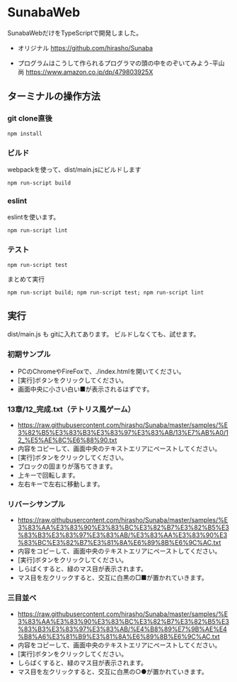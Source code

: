 SunabaWeb
======

SunabaWebだけをTypeScriptで開発しました。

* オリジナル
https://github.com/hirasho/Sunaba

* プログラムはこうして作られるプログラマの頭の中をのぞいてみよう-平山尚
https://www.amazon.co.jp/dp/479803925X


## ターミナルの操作方法

### git clone直後

```
npm install
```

### ビルド
webpackを使って、dist/main.jsにビルドします

```
npm run-script build
```

### eslint

eslintを使います。
```
npm run-script lint
```

### テスト

```
npm run-script test
```

まとめて実行
```
npm run-script build; npm run-script test; npm run-script lint
```

## 実行

dist/main.js も gitに入れてあります。
ビルドしなくても、試せます。

### 初期サンプル

* PCのChromeやFireFoxで、./index.htmlを開いてください。
* [実行]ボタンをクリックしてください。
* 画面中央に小さい白い■が表示されるはずです。

### 13章/12_完成.txt（テトリス風ゲーム）

* https://raw.githubusercontent.com/hirasho/Sunaba/master/samples/%E3%82%B5%E3%83%B3%E3%83%97%E3%83%AB/13%E7%AB%A0/12_%E5%AE%8C%E6%88%90.txt
* 内容をコピーして、画面中央のテキストエリアにペーストしてください。
* [実行]ボタンをクリックしてください。
* ブロックの固まりが落ちてきます。
* 上キーで回転します。
* 左右キーで左右に移動します。


### リバーシサンプル

* https://raw.githubusercontent.com/hirasho/Sunaba/master/samples/%E3%83%AA%E3%83%90%E3%83%BC%E3%82%B7%E3%82%B5%E3%83%B3%E3%83%97%E3%83%AB/%E3%83%AA%E3%83%90%E3%83%BC%E3%82%B7%E3%81%8A%E6%89%8B%E6%9C%AC.txt
* 内容をコピーして、画面中央のテキストエリアにペーストしてください。
* [実行]ボタンをクリックしてください。
* しらばくすると、緑のマス目が表示されます。
* マス目を左クリックすると、交互に白黒の□■が置かれていきます。

### 三目並べ

* https://raw.githubusercontent.com/hirasho/Sunaba/master/samples/%E3%83%AA%E3%83%90%E3%83%BC%E3%82%B7%E3%82%B5%E3%83%B3%E3%83%97%E3%83%AB/%E4%B8%89%E7%9B%AE%E4%B8%A6%E3%81%B9%E3%81%8A%E6%89%8B%E6%9C%AC.txt
* 内容をコピーして、画面中央のテキストエリアにペーストしてください。
* [実行]ボタンをクリックしてください。
* しらばくすると、緑のマス目が表示されます。
* マス目を左クリックすると、交互に白黒の○●が置かれていきます。
